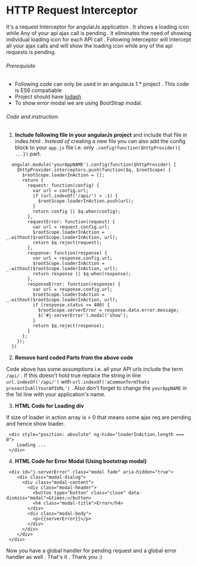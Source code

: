 # HTTP Request Interceptor
It's a request Interceptor for angularJs application . It shows a loading icon while Any of your api ajax call is pending . It eliminates the need of showing individual loading icon for each API call . Following interceptor will intercept all your ajax calls and will show the loading icon while any of the api requests is pending.

###### Prerequisite
- Following code can only be used in an angularJs 1.* project . This code is ES6 compatiable
- Project should have [lodash](https://lodash.com/)
- To show error modal we are using BootStrap modal.

###### Code and instruction.
1)  **Include following file in your angularJs project** and include that file in index.html . *Instead of* creating a new file you can also add the config block to your `app.js` file i.e. only `.config(function($httpProvider){ ...})` part.  

```
  angular.module('yourAppNAME').config(function($httpProvider) {
    $httpProvider.interceptors.push(function($q, $rootScope) {
      $rootScope.loaderInAction = [];
      return {
        request: function(config) {
          var url = config.url;
          if (url.indexOf('/api/') > -1) {
            $rootScope.loaderInAction.push(url);
          }
          return config || $q.when(config);
        },
        requestError: function(request) {
          var url = request.config.url;
          $rootScope.loaderInAction = _.without($rootScope.loaderInAction, url);
          return $q.reject(request);
        },
        response: function(response) {
          var url = response.config.url;
          $rootScope.loaderInAction = _.without($rootScope.loaderInAction, url);
          return response || $q.when(response);
        },
        responseError: function(response) {
          var url = response.config.url;
          $rootScope.loaderInAction = _.without($rootScope.loaderInAction, url);
          if (response.status >= 400) {
            $rootScope.serverError = response.data.error.message;
            $('#j-serverError').modal('show');
          }
          return $q.reject(response);
        }
      };
    });
  })
```

2)  **Remove hard coded Parts from the above code**

Code above has some assumptions i.e. all your API urls include the term `/api/` . If this doesn't hold true replace the string in line `url.indexOf('/api/')` with `url.indexOf('aCommonTermThats presentInAllYourAPIURL')` . Also don't forget to change the `yourAppNAME` in the 1st line with your application's name.


3)   **HTML  Code for Loading div**

If size of loader in action array is > 0 that means some ajax req are pending and hence show loader.
```
 <div style="position: absolute" ng-hide="loaderInAction.length === 0">
    Loading ...
 </div>
```

4)   **HTML  Code for Error Modal (Using bootstrap modal)**

```
 <div id="j-serverError" class="modal fade" aria-hidden="true">
    <div class="modal-dialog">
      <div class="modal-content">
        <div class="modal-header">
          <button type="button" class="close" data-dismiss="modal">&times;</button>
          <h4 class="modal-title">Error</h4>
        </div>
        <div class="modal-body">
          <p>{{serverError}}</p>
        </div>
      </div>
    </div>
 </div>
```

Now you have a global handler for pending request and a global error handler as well . That's it . Thank you :) 


